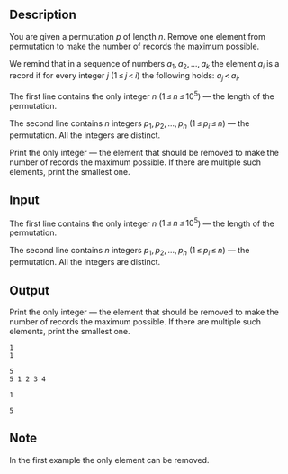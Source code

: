 ## Description

<div><p>You are given a permutation <span class="tex-span"><i>p</i></span> of length <span class="tex-span"><i>n</i></span>. Remove one element from permutation to make the number of records the maximum possible.</p><p>We remind that in a sequence of numbers <span class="tex-span"><i>a</i><sub class="lower-index">1</sub>, <i>a</i><sub class="lower-index">2</sub>, ..., <i>a</i><sub class="lower-index"><i>k</i></sub></span> the element <span class="tex-span"><i>a</i><sub class="lower-index"><i>i</i></sub></span> is a <span class="tex-font-style-it">record</span> if for every integer <span class="tex-span"><i>j</i></span> (<span class="tex-span">1 ≤ <i>j</i> &lt; <i>i</i></span>) the following holds: <span class="tex-span"><i>a</i><sub class="lower-index"><i>j</i></sub> &lt; <i>a</i><sub class="lower-index"><i>i</i></sub></span>. </p></div><div class="input-specification"><p>The first line contains the only integer <span class="tex-span"><i>n</i></span> (<span class="tex-span">1 ≤ <i>n</i> ≤ 10<sup class="upper-index">5</sup></span>)&nbsp;— the length of the permutation.</p><p>The second line contains <span class="tex-span"><i>n</i></span> integers <span class="tex-span"><i>p</i><sub class="lower-index">1</sub>, <i>p</i><sub class="lower-index">2</sub>, ..., <i>p</i><sub class="lower-index"><i>n</i></sub></span> (<span class="tex-span">1 ≤ <i>p</i><sub class="lower-index"><i>i</i></sub> ≤ <i>n</i></span>)&nbsp;— the permutation. All the integers are distinct.</p></div><div class="output-specification"><p>Print the only integer&nbsp;— the element that should be removed to make the number of records the maximum possible. If there are multiple such elements, print the smallest one.</p></div>

## Input

<p>The first line contains the only integer <span class="tex-span"><i>n</i></span> (<span class="tex-span">1 ≤ <i>n</i> ≤ 10<sup class="upper-index">5</sup></span>)&nbsp;— the length of the permutation.</p><p>The second line contains <span class="tex-span"><i>n</i></span> integers <span class="tex-span"><i>p</i><sub class="lower-index">1</sub>, <i>p</i><sub class="lower-index">2</sub>, ..., <i>p</i><sub class="lower-index"><i>n</i></sub></span> (<span class="tex-span">1 ≤ <i>p</i><sub class="lower-index"><i>i</i></sub> ≤ <i>n</i></span>)&nbsp;— the permutation. All the integers are distinct.</p>

## Output

<p>Print the only integer&nbsp;— the element that should be removed to make the number of records the maximum possible. If there are multiple such elements, print the smallest one.</p>





```input1
1
1

```




```input2
5
5 1 2 3 4

```




```output1
1

```




```output2
5

```



## Note

<p>In the first example the only element can be removed.</p>
